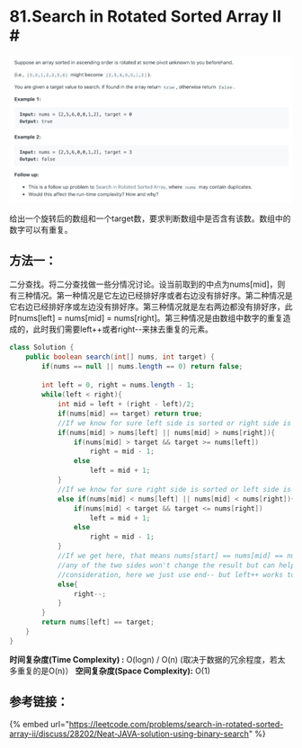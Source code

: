 # 81.Search in Rotated Sorted Array II \#

![](.gitbook/assets/image%20%2827%29.png)

给出一个旋转后的数组和一个target数，要求判断数组中是否含有该数。数组中的数字可以有重复。

## 方法一：

二分查找。将二分查找做一些分情况讨论。设当前取到的中点为nums\[mid\]，则有三种情况。第一种情况是它左边已经排好序或者右边没有排好序。第二种情况是它右边已经排好序或左边没有排好序。第三种情况就是左右两边都没有排好序，此时nums\[left\] = nums\[mid\] = nums\[right\]。第三种情况是由数组中数字的重复造成的，此时我们需要left++或者right--来抹去重复的元素。

```java
class Solution {
    public boolean search(int[] nums, int target) {
        if(nums == null || nums.length == 0) return false;
        
        int left = 0, right = nums.length - 1;
        while(left < right){
            int mid = left + (right - left)/2;
            if(nums[mid] == target) return true;
            //If we know for sure left side is sorted or right side is unsorted
            if(nums[mid] > nums[left] || nums[mid] > nums[right]){
                if(nums[mid] > target && target >= nums[left])
                    right = mid - 1;
                else
                    left = mid + 1;
            }
            //If we know for sure right side is sorted or left side is unsorted
            else if(nums[mid] < nums[left] || nums[mid] < nums[right]){
                if(nums[mid] < target && target <= nums[right])
                    left = mid + 1;
                else
                    right = mid - 1;
            }
            //If we get here, that means nums[start] == nums[mid] == nums[end], then shifting out
            //any of the two sides won't change the result but can help remove duplicate from
            //consideration, here we just use end-- but left++ works too
            else{
                right--;
            }
        }
        return nums[left] == target;
    }
}
```

**时间复杂度\(Time Complexity\) :** O\(logn\) / O\(n\)  \(取决于数据的冗余程度，若太多重复的是O\(n\)）         **空间复杂度\(Space Complexity\):** O\(1\)

## 参考链接：

{% embed url="https://leetcode.com/problems/search-in-rotated-sorted-array-ii/discuss/28202/Neat-JAVA-solution-using-binary-search" %}



